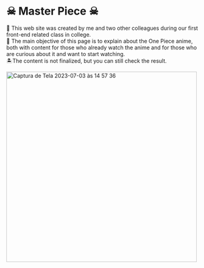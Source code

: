 # ☠ Master Piece ☠
🚤 This web site was created by me and two other colleagues during our first front-end related class in college. </br>
👹 The main objective of this page is to explain about the One Piece anime, 
both with content for those who already watch the anime and for those who are curious about it and want to start watching. </br>
🏝The content is not finalized, but you can still check the result.

<img width="500" alt="Captura de Tela 2023-07-03 às 14 57 36" src="https://github.com/LuhMoonShy/Master-Piece/assets/80992505/136d2957-f03d-4056-97f0-5cc13e70eea6">
